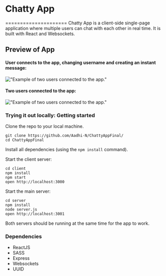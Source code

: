 # Chatty App
=====================
Chatty App is a client-side single-page application where multiple users can chat with each other in real time. It is built with React and Websockets. 


## Preview of App

#### User connects to the app, changing username and creating an instant message:
!["Example of two users connected to the app."](https://github.com/Fathima-N/ChattyAppFinal/blob/master/screenshots/messages.gif)

#### Two users connected to the app:
!["Example of two users connected to the app."](https://github.com/Fathima-N/ChattyAppFinal/blob/master/screenshots/connections.gif)

### Trying it out locally: Getting started

Clone the repo to your local machine.
```
git clone https://github.com/Aadhi-N/ChattyAppFinal/
cd ChattyAppFinal
```
Install all dependencies (using the `npm install` command).

Start the client server:
```
cd client
npm install
npm start
open http://localhost:3000
```

Start the main server:
```
cd server
npm install
node server.js
open http://localhost:3001
```
Both servers should be running at the same time for the app to work.

### Dependencies

* ReactJS
* SASS
* Express
* Websockets
* UUID
